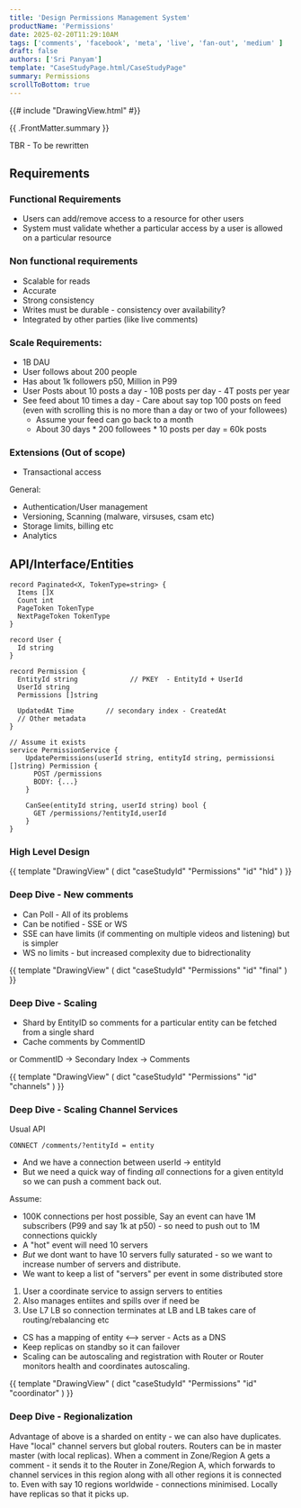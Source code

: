 ```yaml
---
title: 'Design Permissions Management System'
productName: 'Permissions'
date: 2025-02-20T11:29:10AM
tags: ['comments', 'facebook', 'meta', 'live', 'fan-out', 'medium' ]
draft: false
authors: ['Sri Panyam']
template: "CaseStudyPage.html/CaseStudyPage"
summary: Permissions
scrollToBottom: true
---
```


{{# include "DrawingView.html" #}}

{{ .FrontMatter.summary }}

TBR - To be rewritten

## Requirements

### Functional Requirements

* Users can add/remove access to a resource for other users
* System must validate whether a particular access by a user is allowed on a particular resource

### Non functional requirements

* Scalable for reads
* Accurate
* Strong consistency
* Writes must be durable - consistency over availability?
* Integrated by other parties (like live comments)

### Scale Requirements:

* 1B DAU
* User follows about 200 people
* Has about 1k followers p50, Million in P99
* User Posts about 10 posts a day - 10B posts per day - 4T posts per year
* See feed about 10 times a day - Care about say top 100 posts on feed (even with scrolling this is no more than a day
  or two of your followees)
  - Assume your feed can go back to a month
  - About 30 days * 200 followees * 10 posts per day = 60k posts

### Extensions (Out of scope)

* Transactional access

General:
* Authentication/User management
* Versioning, Scanning (malware, virsuses, csam etc)
* Storage limits, billing etc
* Analytics

## API/Interface/Entities


```
record Paginated<X, TokenType=string> {
  Items []X
  Count int
  PageToken TokenType
  NextPageToken TokenType
}

record User {
  Id string
}

record Permission {
  EntityId string             // PKEY  - EntityId + UserId
  UserId string
  Permissions []string
  
  UpdatedAt Time        // secondary index - CreatedAt
  // Other metadata
}
```

```
// Assume it exists
service PermissionService {
    UpdatePermissions(userId string, entityId string, permissionsi []string) Permission {
      POST /permissions
      BODY: {...}
    }
    
    CanSee(entityId string, userId string) bool {
      GET /permissions/?entityId,userId
    }
}

```

### High Level Design


{{ template "DrawingView" ( dict "caseStudyId" "Permissions" "id" "hld" ) }}

### Deep Dive - New comments

* Can Poll - All of its problems
* Can be notified - SSE or WS
* SSE can have limits (if commenting on multiple videos and listening) but is simpler
* WS no limits - but increased complexity due to bidrectionality

{{ template "DrawingView" ( dict "caseStudyId" "Permissions" "id" "final" ) }}

### Deep Dive - Scaling

* Shard by EntityID so comments for a particular entity can be fetched from a single shard
* Cache comments by CommentID

or CommentID -> Secondary Index -> Comments

{{ template "DrawingView" ( dict "caseStudyId" "Permissions" "id" "channels" ) }}

### Deep Dive - Scaling Channel Services

Usual API

```
CONNECT /comments/?entityId = entity
```

* And we have a connection between userId -> entityId
* But we need a quick way of finding *all* connections for a given entityId so we can push a comment back out.

Assume:

* 100K connections per host possible, Say an event can have 1M subscribers (P99 and say 1k at p50) - so need to push out to 1M connections
  quickly
* A "hot" event will need 10 servers
* *But* we dont want to have 10 servers fully saturated - so we want to increase number of servers and distribute.
* We want to keep a list of "servers" per event in some distributed store

1. User a coordinate service to assign servers to entities
2. Also manages entiites and spills over if need be
3. Use L7 LB so connection terminates at LB and LB takes care of routing/rebalancing etc

* CS has a mapping of entity <--> server - Acts as a DNS
* Keep replicas on standby so it can failover
* Scaling can be autoscaling and registration with Router or Router monitors health and coordinates autoscaling.

{{ template "DrawingView" ( dict "caseStudyId" "Permissions" "id" "coordinator" ) }}

### Deep Dive - Regionalization

Advantage of above is a sharded on entity - we can also have duplicates.  Have "local" channel servers but global
routers.  Routers can be in master master (with local replicas).   When a comment in Zone/Region A gets a comment - it
sends it to the Router in Zone/Region A, which forwards to channel services in this region along with all other regions
it is connected to.  Even with say 10 regions worldwide - connections minimised.  Locally have replicas so that it picks
up.
